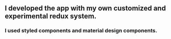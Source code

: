 ## I developed the app with my own customized and experimental redux system.

### I used styled components and material design components.
